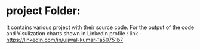 # project Folder: 
It contains various project with their source code.
For the output of the code and Visulization charts shown in LinkedIn profile : 
     link - https://linkedin.com/in/ujjwal-kumar-1a50751b7
